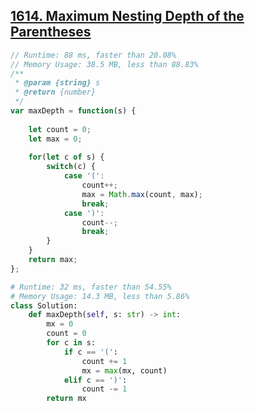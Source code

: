## [1614. Maximum Nesting Depth of the Parentheses](https://leetcode.com/problems/maximum-nesting-depth-of-the-parentheses/)
```javascript
// Runtime: 88 ms, faster than 20.08%
// Memory Usage: 38.5 MB, less than 88.83%
/**
 * @param {string} s
 * @return {number}
 */
var maxDepth = function(s) {
    
    let count = 0;
    let max = 0;
    
    for(let c of s) {
        switch(c) {   
            case '(':
                count++;
                max = Math.max(count, max);
                break;
            case ')':
                count--;
                break;
        }
    }
    return max;
};
```

```python
# Runtime: 32 ms, faster than 54.55%
# Memory Usage: 14.3 MB, less than 5.86%
class Solution:
    def maxDepth(self, s: str) -> int:
        mx = 0
        count = 0
        for c in s:
            if c == '(':
                count += 1
                mx = max(mx, count)
            elif c == ')':
                count -= 1
        return mx
```
